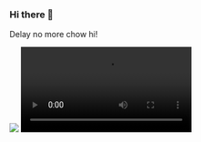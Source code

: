 ### Hi there 👋

Delay no more chow hi!


![](https://liwenjunpictures.oss-cn-shenzhen.aliyuncs.com/202410041601763.gif)
![](https://liwenjunpictures.oss-cn-shenzhen.aliyuncs.com/202410101202103.mp4)
